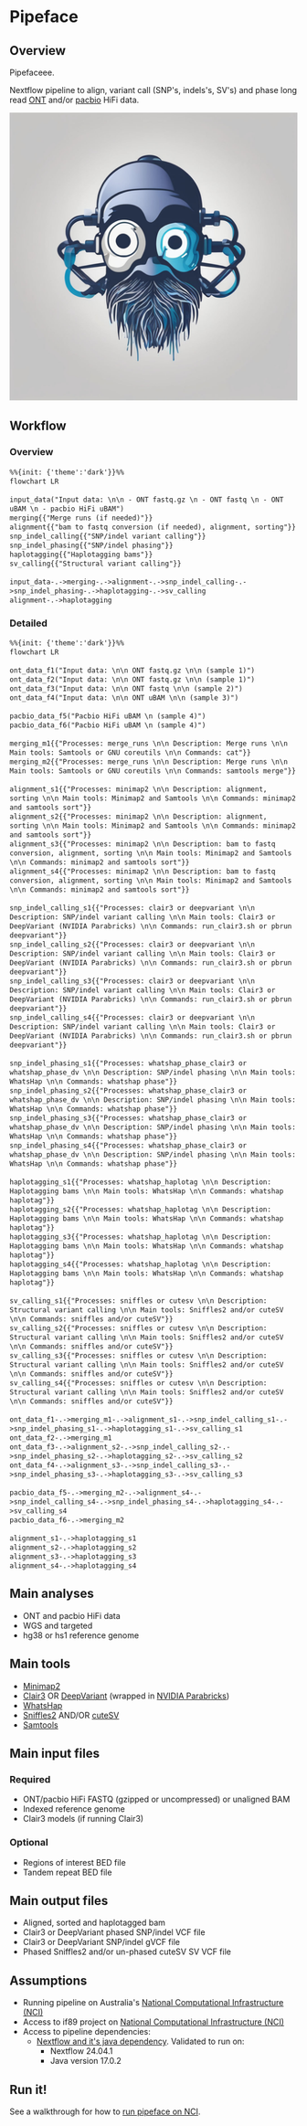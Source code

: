 # Pipeface

## Overview

Pipefaceee.

Nextflow pipeline to align, variant call (SNP's, indels's, SV's) and phase long read [ONT](https://nanoporetech.com/) and/or [pacbio](https://www.pacb.com/) HiFi data.

<p align="center">
    <img src="./images/pipeface.png">

## Workflow

### Overview

```mermaid
%%{init: {'theme':'dark'}}%%
flowchart LR

input_data("Input data: \n\n - ONT fastq.gz \n - ONT fastq \n - ONT uBAM \n - pacbio HiFi uBAM")
merging{{"Merge runs (if needed)"}}
alignment{{"bam to fastq conversion (if needed), alignment, sorting"}}
snp_indel_calling{{"SNP/indel variant calling"}}
snp_indel_phasing{{"SNP/indel phasing"}}
haplotagging{{"Haplotagging bams"}}
sv_calling{{"Structural variant calling"}}

input_data-.->merging-.->alignment-.->snp_indel_calling-.->snp_indel_phasing-.->haplotagging-.->sv_calling
alignment-.->haplotagging

```

### Detailed

```mermaid
%%{init: {'theme':'dark'}}%%
flowchart LR

ont_data_f1("Input data: \n\n ONT fastq.gz \n\n (sample 1)")
ont_data_f2("Input data: \n\n ONT fastq.gz \n\n (sample 1)")
ont_data_f3("Input data: \n\n ONT fastq \n\n (sample 2)")
ont_data_f4("Input data: \n\n ONT uBAM \n\n (sample 3)")

pacbio_data_f5("Pacbio HiFi uBAM \n (sample 4)")
pacbio_data_f6("Pacbio HiFi uBAM \n (sample 4)")

merging_m1{{"Processes: merge_runs \n\n Description: Merge runs \n\n Main tools: Samtools or GNU coreutils \n\n Commands: cat"}}
merging_m2{{"Processes: merge_runs \n\n Description: Merge runs \n\n Main tools: Samtools or GNU coreutils \n\n Commands: samtools merge"}}

alignment_s1{{"Processes: minimap2 \n\n Description: alignment, sorting \n\n Main tools: Minimap2 and Samtools \n\n Commands: minimap2 and samtools sort"}}
alignment_s2{{"Processes: minimap2 \n\n Description: alignment, sorting \n\n Main tools: Minimap2 and Samtools \n\n Commands: minimap2 and samtools sort"}}
alignment_s3{{"Processes: minimap2 \n\n Description: bam to fastq conversion, alignment, sorting \n\n Main tools: Minimap2 and Samtools \n\n Commands: minimap2 and samtools sort"}}
alignment_s4{{"Processes: minimap2 \n\n Description: bam to fastq conversion, alignment, sorting \n\n Main tools: Minimap2 and Samtools \n\n Commands: minimap2 and samtools sort"}}

snp_indel_calling_s1{{"Processes: clair3 or deepvariant \n\n Description: SNP/indel variant calling \n\n Main tools: Clair3 or DeepVariant (NVIDIA Parabricks) \n\n Commands: run_clair3.sh or pbrun deepvariant"}}
snp_indel_calling_s2{{"Processes: clair3 or deepvariant \n\n Description: SNP/indel variant calling \n\n Main tools: Clair3 or DeepVariant (NVIDIA Parabricks) \n\n Commands: run_clair3.sh or pbrun deepvariant"}}
snp_indel_calling_s3{{"Processes: clair3 or deepvariant \n\n Description: SNP/indel variant calling \n\n Main tools: Clair3 or DeepVariant (NVIDIA Parabricks) \n\n Commands: run_clair3.sh or pbrun deepvariant"}}
snp_indel_calling_s4{{"Processes: clair3 or deepvariant \n\n Description: SNP/indel variant calling \n\n Main tools: Clair3 or DeepVariant (NVIDIA Parabricks) \n\n Commands: run_clair3.sh or pbrun deepvariant"}}

snp_indel_phasing_s1{{"Processes: whatshap_phase_clair3 or whatshap_phase_dv \n\n Description: SNP/indel phasing \n\n Main tools: WhatsHap \n\n Commands: whatshap phase"}}
snp_indel_phasing_s2{{"Processes: whatshap_phase_clair3 or whatshap_phase_dv \n\n Description: SNP/indel phasing \n\n Main tools: WhatsHap \n\n Commands: whatshap phase"}}
snp_indel_phasing_s3{{"Processes: whatshap_phase_clair3 or whatshap_phase_dv \n\n Description: SNP/indel phasing \n\n Main tools: WhatsHap \n\n Commands: whatshap phase"}}
snp_indel_phasing_s4{{"Processes: whatshap_phase_clair3 or whatshap_phase_dv \n\n Description: SNP/indel phasing \n\n Main tools: WhatsHap \n\n Commands: whatshap phase"}}

haplotagging_s1{{"Processes: whatshap_haplotag \n\n Description: Haplotagging bams \n\n Main tools: WhatsHap \n\n Commands: whatshap haplotag"}}
haplotagging_s2{{"Processes: whatshap_haplotag \n\n Description: Haplotagging bams \n\n Main tools: WhatsHap \n\n Commands: whatshap haplotag"}}
haplotagging_s3{{"Processes: whatshap_haplotag \n\n Description: Haplotagging bams \n\n Main tools: WhatsHap \n\n Commands: whatshap haplotag"}}
haplotagging_s4{{"Processes: whatshap_haplotag \n\n Description: Haplotagging bams \n\n Main tools: WhatsHap \n\n Commands: whatshap haplotag"}}

sv_calling_s1{{"Processes: sniffles or cutesv \n\n Description: Structural variant calling \n\n Main tools: Sniffles2 and/or cuteSV \n\n Commands: sniffles and/or cuteSV"}}
sv_calling_s2{{"Processes: sniffles or cutesv \n\n Description: Structural variant calling \n\n Main tools: Sniffles2 and/or cuteSV \n\n Commands: sniffles and/or cuteSV"}}
sv_calling_s3{{"Processes: sniffles or cutesv \n\n Description: Structural variant calling \n\n Main tools: Sniffles2 and/or cuteSV \n\n Commands: sniffles and/or cuteSV"}}
sv_calling_s4{{"Processes: sniffles or cutesv \n\n Description: Structural variant calling \n\n Main tools: Sniffles2 and/or cuteSV \n\n Commands: sniffles and/or cuteSV"}}

ont_data_f1-.->merging_m1-.->alignment_s1-.->snp_indel_calling_s1-.->snp_indel_phasing_s1-.->haplotagging_s1-.->sv_calling_s1
ont_data_f2-.->merging_m1
ont_data_f3-.->alignment_s2-.->snp_indel_calling_s2-.->snp_indel_phasing_s2-.->haplotagging_s2-.->sv_calling_s2
ont_data_f4-.->alignment_s3-.->snp_indel_calling_s3-.->snp_indel_phasing_s3-.->haplotagging_s3-.->sv_calling_s3

pacbio_data_f5-.->merging_m2-.->alignment_s4-.->snp_indel_calling_s4-.->snp_indel_phasing_s4-.->haplotagging_s4-.->sv_calling_s4
pacbio_data_f6-.->merging_m2

alignment_s1-.->haplotagging_s1
alignment_s2-.->haplotagging_s2
alignment_s3-.->haplotagging_s3
alignment_s4-.->haplotagging_s4

```

## Main analyses

- ONT and pacbio HiFi data
- WGS and targeted
- hg38 or hs1 reference genome

## Main tools

- [Minimap2](https://github.com/lh3/minimap2)
- [Clair3](https://github.com/HKU-BAL/Clair3) OR [DeepVariant](https://github.com/google/deepvariant) (wrapped in [NVIDIA Parabricks](https://docs.nvidia.com/clara/parabricks/latest/))
- [WhatsHap](https://github.com/whatshap/whatshap)
- [Sniffles2](https://github.com/fritzsedlazeck/Sniffles) AND/OR [cuteSV](https://github.com/tjiangHIT/cuteSV)
- [Samtools](https://github.com/samtools/samtools)

## Main input files

### Required

- ONT/pacbio HiFi FASTQ (gzipped or uncompressed) or unaligned BAM
- Indexed reference genome
- Clair3 models (if running Clair3)

### Optional

- Regions of interest BED file
- Tandem repeat BED file

## Main output files

- Aligned, sorted and haplotagged bam
- Clair3 or DeepVariant phased SNP/indel VCF file
- Clair3 or DeepVariant SNP/indel gVCF file
- Phased Sniffles2 and/or un-phased cuteSV SV VCF file

## Assumptions

- Running pipeline on Australia's [National Computational Infrastructure (NCI)](https://nci.org.au/)
- Access to if89 project on [National Computational Infrastructure (NCI)](https://nci.org.au/)
- Access to pipeline dependencies:
    - [Nextflow and it's java dependency](https://nf-co.re/docs/usage/installation). Validated to run on:
        - Nextflow 24.04.1
        - Java version 17.0.2

## Run it!

See a walkthrough for how to [run pipeface on NCI](./docs/run_on_nci.md).


